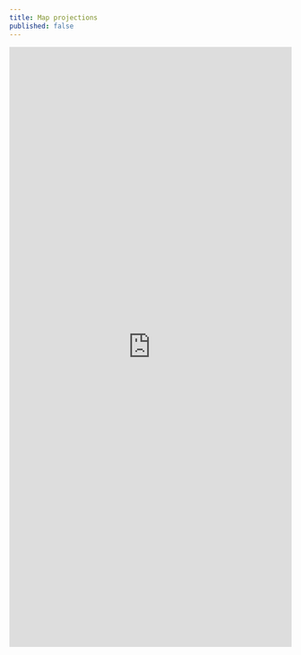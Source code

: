 ```yaml
---
title: Map projections
published: false
---
```




<iframe width="100%" height="1070" frameborder="0"
  src="https://observablehq.com/embed/@lucytallents/map-projections?cells=toEmbed"></iframe>